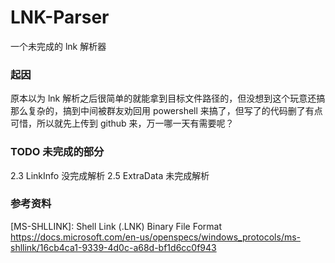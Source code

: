 # LNK-Parser

一个未完成的 lnk 解析器

### 起因

原本以为 lnk 解析之后很简单的就能拿到目标文件路径的，但没想到这个玩意还搞那么复杂的，搞到中间被群友劝回用 powershell 来搞了，但写了的代码删了有点可惜，所以就先上传到 github 来，万一哪一天有需要呢？

### TODO 未完成的部分

2.3 LinkInfo 没完成解析
2.5 ExtraData 未完成解析

### 参考资料

[MS-SHLLINK]: Shell Link (.LNK) Binary File Format https://docs.microsoft.com/en-us/openspecs/windows_protocols/ms-shllink/16cb4ca1-9339-4d0c-a68d-bf1d6cc0f943
